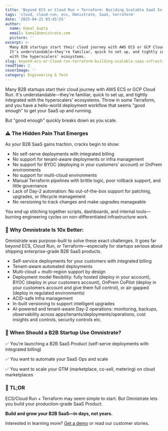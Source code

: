 ```yaml
---
title: 'Beyond ECS or Cloud Run + Terraform: Building Scalable SaaS Infrastructure'
tags: 'cloud, cloud-run, ecs, Omnistrate, SaaS, terraform'
date: '2025-04-21 03:45:55'
author:
  name: Kamal Gupta
  email: kamal@omnistrate.com
  picture: ''
excerpt: >-
  Many B2B startups start their cloud journey with AWS ECS or GCP Cloud Run.
  It's understandable—they're familiar, quick to set up, and tightly integrated
  with the hyperscalers' ecosystems.
slug: beyond-ecs-or-cloud-run-terraform-building-scalable-saas-infrastructure
readTime: 2
coverImage: ''
category: Engineering & Tech
---
```


Many B2B startups start their cloud journey with AWS ECS or GCP Cloud Run. It's understandable—they're familiar, quick to set up, and tightly integrated with the hyperscalers' ecosystems. Throw in some Terraform, and you have a hello-world deployment workflow that seems "good enough" to get your SaaS up and running.

But "good enough" quickly breaks down as you scale.


### ⚠️ The Hidden Pain That Emerges


As your B2B SaaS gains traction, cracks begin to show:

 - No self-serve deployments with integrated billing
 - No support for tenant-aware deployments or infra management
 - No support for BYOC (deploying in your customers' account) or OnPrem environments
 - No support for multi-cloud environments
 - Manual Terraform pipelines with brittle logic, poor rollback support,
   and little governance
 - Lack of Day-2 automation: No out-of-the-box support for patching,
   upgrades, or lifecycle management
 - No versioning to track changes and make upgrades manageable


You end up stitching together scripts, dashboards, and internal tools—burning engineering cycles on non-differentiated infrastructure work.


### 🧠 Why Omnistrate Is 10x Better:


Omnistrate was purpose-built to solve these exact challenges. It goes far beyond ECS, Cloud Run, or Terraform—especially for startups serious about shipping enterprise-grade B2B SaaS products.

 - Self-service deployments for your customers with integrated billing
 - Tenant-aware automated deployments
 - Multi-cloud + multi-region support by design
 - Deployment model flexibility: fully hosted (deploy in your account), BYOC (deploy in your customers account), OnPrem CoPilot (deploy in your customers account and give them full control), or air-gapped (deploy in regulated environments)
 - ACID-safe Infra management 
 - In-built versioning to support intelligent upgrades
 - AI-powered and tenant-aware Day-2 operations: monitoring, backups, observability across apps/tenants/deployments/operations,  cost insights and controls, security controls etc.


### 🧭 When Should a B2B Startup Use Omnistrate?


✅ You’re launching a B2B SaaS Product (self-serve deployments with integrated billing) 

✅ You want to automate your SaaS Ops and scale

✅ You want to scale your GTM (marketplace, co-sell, metering) on cloud marketplaces



### 🚀 TL;DR


ECS/Cloud Run + Terraform may seem simple to start. But Omnistrate lets you build your production-grade SaaS Product.

**Build and grow your B2B SaaS—in days, not years.**

Interested in learning more? [Get a demo][1] or read our customer stories.


  [1]: https://www.omnistrate.com/demo
